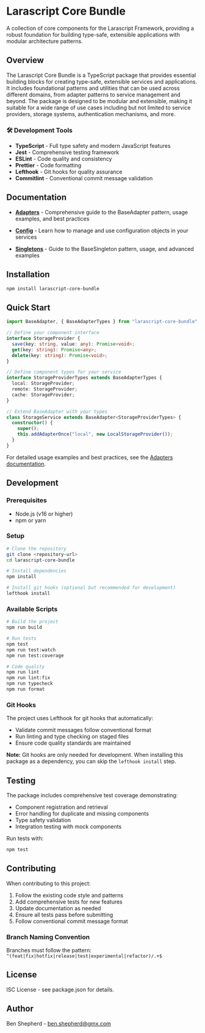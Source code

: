 # Larascript Core Bundle

A collection of core components for the Larascript Framework, providing a robust foundation for building type-safe, extensible applications with modular architecture patterns.

## Overview

The Larascript Core Bundle is a TypeScript package that provides essential building blocks for creating type-safe, extensible services and applications. It includes foundational patterns and utilities that can be used across different domains, from adapter patterns to service management and beyond. The package is designed to be modular and extensible, making it suitable for a wide range of use cases including but not limited to service providers, storage systems, authentication mechanisms, and more.


### 🛠️ Development Tools
- **TypeScript** - Full type safety and modern JavaScript features
- **Jest** - Comprehensive testing framework
- **ESLint** - Code quality and consistency
- **Prettier** - Code formatting
- **Lefthook** - Git hooks for quality assurance
- **Commitlint** - Conventional commit message validation


## Documentation

- **[Adapters](./src/docs/adapters.md)** - Comprehensive guide to the BaseAdapter pattern, usage examples, 
and best practices

- **[Config](./src/docs/config.md)** - Learn how to manage and use configuration objects in your services

- **[Singletons](./docs/singletons.md)** - Guide to the BaseSingleton pattern, usage, and advanced examples


## Installation

```bash
npm install larascript-core-bundle
```

## Quick Start

```typescript
import BaseAdapter, { BaseAdapterTypes } from "larascript-core-bundle";

// Define your component interface
interface StorageProvider {
  save(key: string, value: any): Promise<void>;
  get(key: string): Promise<any>;
  delete(key: string): Promise<void>;
}

// Define component types for your service
interface StorageProviderTypes extends BaseAdapterTypes {
  local: StorageProvider;
  remote: StorageProvider;
  cache: StorageProvider;
}

// Extend BaseAdapter with your types
class StorageService extends BaseAdapter<StorageProviderTypes> {
  constructor() {
    super();
    this.addAdapterOnce("local", new LocalStorageProvider());
  }
}
```

For detailed usage examples and best practices, see the [Adapters documentation](./src/docs/adapters.md).

## Development

### Prerequisites
- Node.js (v16 or higher)
- npm or yarn

### Setup
```bash
# Clone the repository
git clone <repository-url>
cd larascript-core-bundle

# Install dependencies
npm install

# Install git hooks (optional but recommended for development)
lefthook install
```

### Available Scripts

```bash
# Build the project
npm run build

# Run tests
npm test
npm run test:watch
npm run test:coverage

# Code quality
npm run lint
npm run lint:fix
npm run typecheck
npm run format
```

### Git Hooks
The project uses Lefthook for git hooks that automatically:
- Validate commit messages follow conventional format
- Run linting and type checking on staged files
- Ensure code quality standards are maintained

**Note:** Git hooks are only needed for development. When installing this package as a dependency, you can skip the `lefthook install` step.

## Testing

The package includes comprehensive test coverage demonstrating:
- Component registration and retrieval
- Error handling for duplicate and missing components
- Type safety validation
- Integration testing with mock components

Run tests with:
```bash
npm test
```

## Contributing

When contributing to this project:
1. Follow the existing code style and patterns
2. Add comprehensive tests for new features
3. Update documentation as needed
4. Ensure all tests pass before submitting
5. Follow conventional commit message format

### Branch Naming Convention
Branches must follow the pattern: `^(feat|fix|hotfix|release|test|experimental|refactor)/.+$`

## License

ISC License - see package.json for details.

## Author

Ben Shepherd - ben.shepherd@gmx.com
